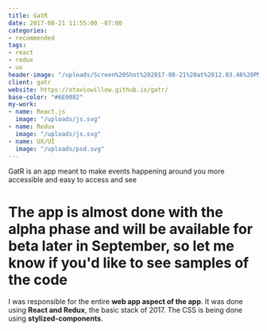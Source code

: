 ```yaml
---
title: GatR
date: 2017-08-21 11:55:00 -07:00
categories:
- recommended
tags:
- react
- redux
- ux
header-image: "/uploads/Screen%20Shot%202017-08-21%20at%2012.03.46%20PM.png"
client: gatr
website: https://otaviowillow.github.io/gatr/
base-color: "#6E0082"
my-work:
- name: React.js
  image: "/uploads/js.svg"
- name: Redux
  image: "/uploads/js.svg"
- name: UX/UI
  image: "/uploads/psd.svg"
---
```


GatR is an app meant to make events happening around you more accessible and easy to access and see

# The app is almost done with the alpha phase and will be available for beta later in September, so let me know if you'd like to see samples of the code

I was responsible for the entire **web app aspect of the app**. It was done using **React and Redux**, the basic stack of 2017. The CSS is being done using **stylized-components**.